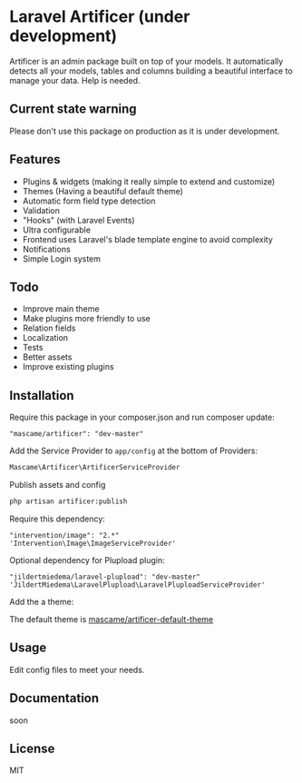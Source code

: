 Laravel Artificer (under development)
=========

Artificer is an admin package built on top of your models. It automatically detects all your models, tables and columns building a beautiful interface to manage your data. Help is needed.

Current state warning
----
Please don't use this package on production as it is under development.

Features
----

  - Plugins & widgets (making it really simple to extend and customize)
  - Themes (Having a beautiful default theme)
  - Automatic form field type detection
  - Validation
  - "Hooks" (with Laravel Events)
  - Ultra configurable
  - Frontend uses Laravel's blade template engine to avoid complexity
  - Notifications
  - Simple Login system

Todo
-----------

* Improve main theme
* Make plugins more friendly to use
* Relation fields
* Localization
* Tests
* Better assets
* Improve existing plugins

Installation
--------------
Require this package in your composer.json and run composer update:

    "mascame/artificer": "dev-master"

Add the Service Provider to `app/config` at the bottom of Providers:

```php
Mascame\Artificer\ArtificerServiceProvider
```
Publish assets and config

```sh
php artisan artificer:publish
```
Require this dependency:

    "intervention/image": "2.*"
    'Intervention\Image\ImageServiceProvider'

Optional dependency for Plupload plugin:

    "jildertmiedema/laravel-plupload": "dev-master"
    'JildertMiedema\LaravelPlupload\LaravelPluploadServiceProvider'

Add the a theme:

The default theme is [mascame/artificer-default-theme](https://github.com/marcmascarell/artificer-default-theme/)

Usage
--------------
Edit config files to meet your needs.

Documentation
--------------
soon


License
----

MIT
